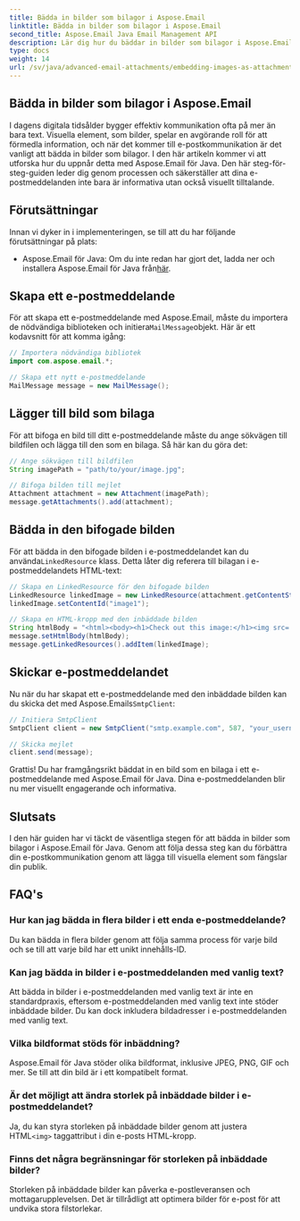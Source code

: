 ```yaml
---
title: Bädda in bilder som bilagor i Aspose.Email
linktitle: Bädda in bilder som bilagor i Aspose.Email
second_title: Aspose.Email Java Email Management API
description: Lär dig hur du bäddar in bilder som bilagor i Aspose.Email för Java. Lyft din e-postkommunikation med visuellt engagerande innehåll.
type: docs
weight: 14
url: /sv/java/advanced-email-attachments/embedding-images-as-attachments/
---
```


## Bädda in bilder som bilagor i Aspose.Email

I dagens digitala tidsålder bygger effektiv kommunikation ofta på mer än bara text. Visuella element, som bilder, spelar en avgörande roll för att förmedla information, och när det kommer till e-postkommunikation är det vanligt att bädda in bilder som bilagor. I den här artikeln kommer vi att utforska hur du uppnår detta med Aspose.Email för Java. Den här steg-för-steg-guiden leder dig genom processen och säkerställer att dina e-postmeddelanden inte bara är informativa utan också visuellt tilltalande.

## Förutsättningar

Innan vi dyker in i implementeringen, se till att du har följande förutsättningar på plats:

-  Aspose.Email för Java: Om du inte redan har gjort det, ladda ner och installera Aspose.Email för Java från[här](https://releases.aspose.com/email/java/).

## Skapa ett e-postmeddelande

 För att skapa ett e-postmeddelande med Aspose.Email, måste du importera de nödvändiga biblioteken och initiera`MailMessage`objekt. Här är ett kodavsnitt för att komma igång:

```java
// Importera nödvändiga bibliotek
import com.aspose.email.*;

// Skapa ett nytt e-postmeddelande
MailMessage message = new MailMessage();
```

## Lägger till bild som bilaga

För att bifoga en bild till ditt e-postmeddelande måste du ange sökvägen till bildfilen och lägga till den som en bilaga. Så här kan du göra det:

```java
// Ange sökvägen till bildfilen
String imagePath = "path/to/your/image.jpg";

// Bifoga bilden till mejlet
Attachment attachment = new Attachment(imagePath);
message.getAttachments().add(attachment);
```

## Bädda in den bifogade bilden

 För att bädda in den bifogade bilden i e-postmeddelandet kan du använda`LinkedResource` klass. Detta låter dig referera till bilagan i e-postmeddelandets HTML-text:

```java
// Skapa en LinkedResource för den bifogade bilden
LinkedResource linkedImage = new LinkedResource(attachment.getContentStream(), "image/jpeg");
linkedImage.setContentId("image1");

// Skapa en HTML-kropp med den inbäddade bilden
String htmlBody = "<html><body><h1>Check out this image:</h1><img src='cid:image1'></body></html>";
message.setHtmlBody(htmlBody);
message.getLinkedResources().addItem(linkedImage);
```

## Skickar e-postmeddelandet

 Nu när du har skapat ett e-postmeddelande med den inbäddade bilden kan du skicka det med Aspose.Emails`SmtpClient`:

```java
// Initiera SmtpClient
SmtpClient client = new SmtpClient("smtp.example.com", 587, "your_username", "your_password");

// Skicka mejlet
client.send(message);
```

Grattis! Du har framgångsrikt bäddat in en bild som en bilaga i ett e-postmeddelande med Aspose.Email för Java. Dina e-postmeddelanden blir nu mer visuellt engagerande och informativa.

## Slutsats

I den här guiden har vi täckt de väsentliga stegen för att bädda in bilder som bilagor i Aspose.Email för Java. Genom att följa dessa steg kan du förbättra din e-postkommunikation genom att lägga till visuella element som fängslar din publik.

## FAQ's

### Hur kan jag bädda in flera bilder i ett enda e-postmeddelande?

Du kan bädda in flera bilder genom att följa samma process för varje bild och se till att varje bild har ett unikt innehålls-ID.

### Kan jag bädda in bilder i e-postmeddelanden med vanlig text?

Att bädda in bilder i e-postmeddelanden med vanlig text är inte en standardpraxis, eftersom e-postmeddelanden med vanlig text inte stöder inbäddade bilder. Du kan dock inkludera bildadresser i e-postmeddelanden med vanlig text.

### Vilka bildformat stöds för inbäddning?

Aspose.Email för Java stöder olika bildformat, inklusive JPEG, PNG, GIF och mer. Se till att din bild är i ett kompatibelt format.

### Är det möjligt att ändra storlek på inbäddade bilder i e-postmeddelandet?

 Ja, du kan styra storleken på inbäddade bilder genom att justera HTML`<img>` taggattribut i din e-posts HTML-kropp.

### Finns det några begränsningar för storleken på inbäddade bilder?

Storleken på inbäddade bilder kan påverka e-postleveransen och mottagarupplevelsen. Det är tillrådligt att optimera bilder för e-post för att undvika stora filstorlekar.